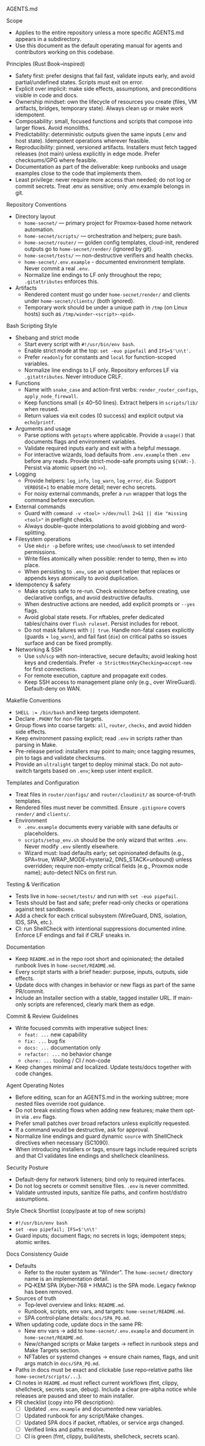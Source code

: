AGENTS.md

Scope
- Applies to the entire repository unless a more specific AGENTS.md appears in a subdirectory.
- Use this document as the default operating manual for agents and contributors working on this codebase.

Principles (Rust Book–inspired)
- Safety first: prefer designs that fail fast, validate inputs early, and avoid partial/undefined states. Scripts must exit on error.
- Explicit over implicit: make side effects, assumptions, and preconditions visible in code and docs.
- Ownership mindset: own the lifecycle of resources you create (files, VM artifacts, bridges, temporary state). Always clean up or make work idempotent.
- Composability: small, focused functions and scripts that compose into larger flows. Avoid monoliths.
- Predictability: deterministic outputs given the same inputs (.env and host state). Idempotent operations wherever feasible.
- Reproducibility: pinned, versioned artifacts. Installers must fetch tagged releases (not main) unless explicitly in edge mode. Prefer checksums/GPG where feasible.
- Documentation as part of the deliverable: keep runbooks and usage examples close to the code that implements them.
- Least privilege: never require more access than needed; do not log or commit secrets. Treat .env as sensitive; only .env.example belongs in git.

Repository Conventions
- Directory layout
  - `home-secnet/` — primary project for Proxmox-based home network automation.
  - `home-secnet/scripts/` — orchestration and helpers; pure bash.
  - `home-secnet/router/` — golden config templates, cloud-init, rendered outputs go to `home-secnet/render/` (ignored by git).
  - `home-secnet/tests/` — non-destructive verifiers and health checks.
  - `home-secnet/.env.example` - documented environment template. Never commit a real `.env`.
  - Normalize line endings to LF only throughout the repo; `.gitattributes` enforces this.
- Artifacts
  - Rendered content must go under `home-secnet/render/` and clients under `home-secnet/clients/` (both ignored).
  - Temporary work should be under a unique path in `/tmp` (on Linux hosts) such as `/tmp/winder-<script>-<pid>`.

Bash Scripting Style
- Shebang and strict mode
  - Start every script with `#!/usr/bin/env bash`.
  - Enable strict mode at the top: `set -euo pipefail` and `IFS=$'\n\t'`.
  - Prefer `readonly` for constants and `local` for function-scoped variables.
  - Normalize line endings to LF only. Repository enforces LF via `.gitattributes`. Never introduce CRLF.
- Functions
  - Name with `snake_case` and action-first verbs: `render_router_configs`, `apply_node_firewall`.
  - Keep functions small (≤ 40–50 lines). Extract helpers in `scripts/lib/` when reused.
  - Return values via exit codes (0 success) and explicit output via `echo`/`printf`.
- Arguments and usage
  - Parse options with `getopts` where applicable. Provide a `usage()` that documents flags and environment variables.
  - Validate required inputs early and exit with a helpful message.
  - For interactive wizards, load defaults from `.env.example` then `.env` before any reads. Provide strict-mode-safe prompts using `${VAR:-}`. Persist via atomic upsert (no `>>`).
- Logging
  - Provide helpers: `log_info`, `log_warn`, `log_error`, `die`. Support `VERBOSE=1` to enable more detail; never echo secrets.
  - For noisy external commands, prefer a `run` wrapper that logs the command before execution.
- External commands
  - Guard with `command -v <tool> >/dev/null 2>&1 || die "missing <tool>"` in preflight checks.
  - Always double-quote interpolations to avoid globbing and word-splitting.
- Filesystem operations
  - Use `mkdir -p` before writes; use `chmod`/`umask` to set intended permissions.
  - Write files atomically when possible: render to temp, then `mv` into place.
  - When persisting to `.env`, use an upsert helper that replaces or appends keys atomically to avoid duplication.
- Idempotency & safety
  - Make scripts safe to re-run. Check existence before creating, use declarative configs, and avoid destructive defaults.
  - When destructive actions are needed, add explicit prompts or `--yes` flags.
  - Avoid global state resets. For nftables, prefer dedicated tables/chains over `flush ruleset`. Persist includes for reboot.
  - Do not mask failures with `|| true`. Handle non-fatal cases explicitly (guards + `log_warn`), and fail fast (`die`) on critical paths so issues surface and can be fixed promptly.
- Networking & SSH
  - Use `ssh`/`scp` with non-interactive, secure defaults; avoid leaking host keys and credentials. Prefer `-o StrictHostKeyChecking=accept-new` for first connections.
  - For remote execution, capture and propagate exit codes.
  - Keep SSH access to management plane only (e.g., over WireGuard). Default-deny on WAN.

Makefile Conventions
- `SHELL := /bin/bash` and keep targets idempotent.
- Declare `.PHONY` for non-file targets.
- Group flows into coarse targets: `all`, `router`, `checks`, and avoid hidden side effects.
- Keep environment passing explicit; read `.env` in scripts rather than parsing in Make.
 - Pre-release period: installers may point to main; once tagging resumes, pin to tags and validate checksums.
 - Provide an `ultralight` target to deploy minimal stack. Do not auto-switch targets based on `.env`; keep user intent explicit.

Templates and Configuration
- Treat files in `router/configs/` and `router/cloudinit/` as source-of-truth templates.
- Rendered files must never be committed. Ensure `.gitignore` covers `render/` and `clients/`.
- Environment
  - `.env.example` documents every variable with sane defaults or placeholders.
  - `scripts/setup_env.sh` should be the only wizard that writes `.env`. Never modify `.env` silently elsewhere.
  - Wizard must: load defaults early; set opinionated defaults (e.g., SPA=true, WRAP_MODE=hysteria2, DNS_STACK=unbound) unless overridden; require non-empty critical fields (e.g., Proxmox node name); auto-detect NICs on first run.

Testing & Verification
- Tests live in `home-secnet/tests/` and run with `set -euo pipefail`.
- Tests should be fast and safe; prefer read-only checks or operations against test sandboxes.
- Add a check for each critical subsystem (WireGuard, DNS, isolation, IDS, SPA, etc.).
 - CI: run ShellCheck with intentional suppressions documented inline. Enforce LF endings and fail if CRLF sneaks in.

Documentation
- Keep `README.md` in the repo root short and opinionated; the detailed runbook lives in `home-secnet/README.md`.
- Every script starts with a brief header: purpose, inputs, outputs, side effects.
- Update docs with changes in behavior or new flags as part of the same PR/commit.
 - Include an Installer section with a stable, tagged installer URL. If main-only scripts are referenced, clearly mark them as edge.

Commit & Review Guidelines
- Write focused commits with imperative subject lines:
  - `feat: ...` new capability
  - `fix: ...` bug fix
  - `docs: ...` documentation only
  - `refactor: ...` no behavior change
  - `chore: ...` tooling / CI / non-code
- Keep changes minimal and localized. Update tests/docs together with code changes.

Agent Operating Notes
- Before editing, scan for an AGENTS.md in the working subtree; more nested files override root guidance.
- Do not break existing flows when adding new features; make them opt-in via `.env` flags.
- Prefer small patches over broad refactors unless explicitly requested.
- If a command would be destructive, ask for approval.
 - Normalize line endings and guard dynamic `source` with ShellCheck directives when necessary (SC1090).
 - When introducing installers or tags, ensure tags include required scripts and that CI validates line endings and shellcheck cleanliness.

Security Posture
- Default-deny for network listeners; bind only to required interfaces.
- Do not log secrets or commit sensitive files. `.env` is never committed.
- Validate untrusted inputs, sanitize file paths, and confirm host/distro assumptions.

Style Check Shortlist (copy/paste at top of new scripts)
- `#!/usr/bin/env bash`
- `set -euo pipefail; IFS=$'\n\t'`
- Guard inputs; document flags; no secrets in logs; idempotent steps; atomic writes.

Docs Consistency Guide
- Defaults
  - Refer to the router system as “Winder”. The `home-secnet/` directory name is an implementation detail.
  - PQ‑KEM SPA (Kyber‑768 + HMAC) is the SPA mode. Legacy fwknop has been removed.
- Sources of truth
  - Top‑level overview and links: `README.md`.
  - Runbook, scripts, env vars, and targets: `home-secnet/README.md`.
  - SPA control‑plane details: `docs/SPA_PQ.md`.
- When updating code, update docs in the same PR:
  - New env vars → add to `home-secnet/.env.example` and document in `home-secnet/README.md`.
  - New/changed scripts or Make targets → reflect in runbook steps and Make Targets section.
  - NFTables or systemd changes → ensure chain names, flags, and unit args match in `docs/SPA_PQ.md`.
- Paths in docs must be exact and clickable (use repo‑relative paths like `home-secnet/scripts/...`).
- CI notes in `README.md` must reflect current workflows (fmt, clippy, shellcheck, secrets scan, debug). Include a clear pre-alpha notice while releases are paused and steer to main installer.
- PR checklist (copy into PR description):
  - [ ] Updated `.env.example` and documented new variables.
  - [ ] Updated runbook for any script/Make changes.
  - [ ] Updated SPA docs if packet, nftables, or service args changed.
  - [ ] Verified links and paths resolve.
  - [ ] CI is green (fmt, clippy, build/tests, shellcheck, secrets scan).
